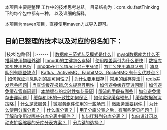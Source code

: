 本项目主要是整理 工作中的技术思考总结。 目录结构为：com.xiu.fastThinking下的每个包中都有一种， 以及详细的解释。
 
 本项目为maven项目，直接使用maven方式导入即可。

## 目前已整理的技术以及对应的包名如下：
|技术|包路径|
| :------ |
| [数据库三范式与反模式是什么](src/main/java/com/xiu/fastThinking/threenormalform/README.MD)|
| [mysql数据库为什么不推荐使用物理外键](src/main/java/com/xiu/fastThinking/mysqlforeignkey/README.MD)|
| [Innodb的主键怎么选择](src/main/java/com/xiu/fastThinking/primarykeychoose/README.MD)|
| [使用覆盖索引为什么更快](src/main/java/com/xiu/fastThinking/coverindex/README.MD)|
| [数据库索引使用总结](src/main/java/com/xiu/fastThinking/indexuse/README.MD)|
| [innodb在什么情况下会产生死锁](src/main/java/com/xiu/fastThinking/innodbdeadlock/README.MD)|
| [为什么使用消息队列	](src/main/java/com/xiu/fastThinking/whymessagequeue/README.MD)|
| [消息队列有哪些缺点](src/main/java/com/xiu/fastThinking/mqweakness/README.MD)|
| [Kafka、ActiveMQ、RabbitMQ、RocketMQ 有什么优缺点？](src/main/java/com/xiu/fastThinking/mqcompare/README.MD)|
| [如何保证消息队列的高可用性？](src/main/java/com/xiu/fastThinking/mqha/README.MD)|
| [为什么要用缓存](src/main/java/com/xiu/fastThinking/whycache/README.MD)|
| [常用的缓存算法](src/main/java/com/xiu/fastThinking/cachealgorithm/README.MD)|
| [redis并发竞争问题](src/main/java/com/xiu/fastThinking/redisconcurrent/README.MD)|
| [当查询缓存报错,怎么提高可用性](src/main/java/com/xiu/fastThinking/cacheerror/README.MD)|
| [如何避免缓存穿透问题](src/main/java/com/xiu/fastThinking/cachepenetrate/README.MD)|
| [如何避免缓存雪崩问题](src/main/java/com/xiu/fastThinking/cachecrash/README.MD)|
| [本地缓存的实时性如何保证](src/main/java/com/xiu/fastThinking/localcacherealtime/README.MD)|
| [限流的手段有哪些](src/main/java/com/xiu/fastThinking/limitmethod/README.MD)|
| [如何避免缓存击穿问题 ](src/main/java/com/xiu/fastThinking/breakdown/README.MD)|
| [缓存和DB的一致性如何保证 ](src/main/java/com/xiu/fastThinking/cacheConsistency/README.MD)|
| [如何实现缓存预热 ](src/main/java/com/xiu/fastThinking/cachepreheat/README.MD)|
| [缓存数据淘汰策略 ](src/main/java/com/xiu/fastThinking/cacheout/README.MD)|
| [什么是微服务 ](src/main/java/com/xiu/fastThinking/mircoservice/README.MD)|
| [微服务组件使用的一些场景 ](src/main/java/com/xiu/fastThinking/mircoservicescene/README.MD)|
| [微服务重要组件 ](src/main/java/com/xiu/fastThinking/mircoservicemodule/README.MD)|
| [为什么使用分库分表？ ](src/main/java/com/xiu/fastThinking/whysharding/README.MD)|
| [什么库分表？ ](src/main/java/com/xiu/fastThinking/whatsharding/README.MD)|
| [用了分库分表之后，有哪些常见问题？ ](src/main/java/com/xiu/fastThinking/shardingproblem/README.MD)|
| [了解和使用过哪些分库分表中间件？ ](src/main/java/com/xiu/fastThinking/wharshardingsoft/README.MD)|
| [如何迁移到分库分表？ ](src/main/java/com/xiu/fastThinking/howshardingonline/README.MD)|
| [如何设计可以动态扩容缩容的分库分表方案？ ](src/main/java/com/xiu/fastThinking/dynamiccapacity/README.MD)|
| [分片键的选择？ ](src/main/java/com/xiu/fastThinking/shardingkey/README.MD)|































	